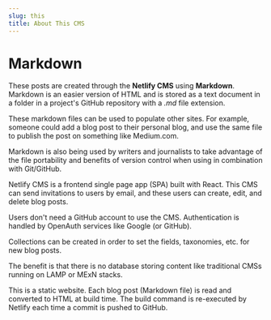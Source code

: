 ```yaml
---
slug: this
title: About This CMS
---
```

# Markdown

These posts are created through the **Netlify CMS** using **Markdown**. Markdown is an easier version of HTML and is stored as a text document in a folder in a project's GitHub repository with a *.md* file extension.

These markdown files can be used to populate other sites. For example, someone could add a blog post to their personal blog, and use the same file to publish the post on something like Medium.com.

Markdown is also being used by writers and journalists to take advantage of the file portability and benefits of version control when using in combination with Git/GitHub.

Netlify CMS is a frontend single page app (SPA) built with React. This CMS can send invitations to users by email, and these users can create, edit, and delete blog posts.

Users don't need a GitHub account to use the CMS. Authentication is handled by OpenAuth services like Google (or GitHub).

Collections can be created in order to set the fields, taxonomies, etc. for new blog posts.

The benefit is that there is no database storing content like traditional CMSs running on LAMP or MExN stacks.

This is a static website. Each blog post (Markdown file) is read and converted to HTML at build time. The build command is re-executed by Netlify each time a commit is pushed to GitHub.